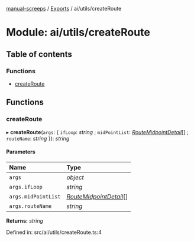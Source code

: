 [manual-screeps](../README.md) / [Exports](../modules.md) / ai/utils/createRoute

# Module: ai/utils/createRoute

## Table of contents

### Functions

- [createRoute](ai_utils_createroute.md#createroute)

## Functions

### createRoute

▸ **createRoute**(`args`: { `ifLoop`: *string* ; `midPointList`: [*RouteMidpointDetail*](../interfaces/creep_routeplan.routemidpointdetail.md)[] ; `routeName`: *string*  }): *string*

#### Parameters

| Name | Type |
| :------ | :------ |
| `args` | *object* |
| `args.ifLoop` | *string* |
| `args.midPointList` | [*RouteMidpointDetail*](../interfaces/creep_routeplan.routemidpointdetail.md)[] |
| `args.routeName` | *string* |

**Returns:** *string*

Defined in: src/ai/utils/createRoute.ts:4
